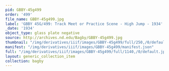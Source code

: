 ```yaml
---
pid: GBBY-45g499
order: '499'
file_name: GBBY-45g499.jpg
label: 'GBBY 45G/499: Track Meet or Practice Scene - High Jump - 1934'
_date: '1934'
object_type: glass plate negative
source: http://archives.nd.edu/Bagby/GBBY-45g499.jpg
thumbnail: "/img/derivatives/iiif/images/GBBY-45g499/full/250,/0/default.jpg"
manifest: "/img/derivatives/iiif/images/GBBY-45g499/manifest.json"
full: "/img/derivatives/iiif/images/GBBY-45g499/full/1140,/0/default.jpg"
layout: generic_collection_item
collection: bagby
---
```

